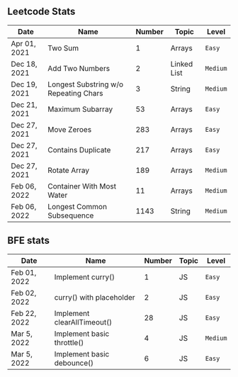 ## Leetcode Stats

| Date         | Name                                  | Number | Topic       | Level    |
| ------------ | ------------------------------------- | ------ | ----------- | -------- |
| Apr 01, 2021 | Two Sum                               | 1      | Arrays      | `Easy`   |
| Dec 18, 2021 | Add Two Numbers                       | 2      | Linked List | `Medium` |
| Dec 19, 2021 | Longest Substring w/o Repeating Chars | 3      | String      | `Medium` |
| Dec 21, 2021 | Maximum Subarray                      | 53     | Arrays      | `Easy`   |
| Dec 27, 2021 | Move Zeroes                           | 283    | Arrays      | `Easy`   |
| Dec 27, 2021 | Contains Duplicate                    | 217    | Arrays      | `Easy`   |
| Dec 27, 2021 | Rotate Array                          | 189    | Arrays      | `Medium` |
| Feb 06, 2022 | Container With Most Water             | 11     | Arrays      | `Medium` |
| Feb 06, 2022 | Longest Common Subsequence            | 1143   | String      | `Medium` |

## BFE stats

| Date         | Name                     | Number | Topic | Level  |
| ------------ | ------------------------ | ------ | ----- | ------ |
| Feb 01, 2022 | Implement curry()        | 1      | JS    | `Easy` |
| Feb 02, 2022 | curry() with placeholder | 2      | JS    | `Easy` |
| Feb 22, 2022 | Implement clearAllTimeout() | 28      | JS    | `Easy` |
| Mar 5, 2022 | Implement basic throttle() | 4      | JS    | `Medium` |
| Mar 5, 2022 | Implement basic debounce() | 6      | JS    | `Easy` |
